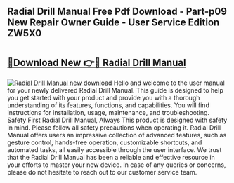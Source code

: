 ## Radial Drill Manual Free Pdf Download - Part-p09 New Repair Owner Guide - User Service Edition ZW5X0

# <h2><a href="http://bc85547.oget.top/?id=Radial+Drill+Manual">🔗Download New 👉🔴 Radial Drill Manual</a></h2>

[![Radial Drill Manual new download](https://i.imgur.com/5g1atiW.png)](http://bc85547.oget.top/?id=Radial+Drill+Manual)
Hello and welcome to the user manual for your newly delivered Radial Drill Manual. This guide is designed to help you get started with your product and provide you with a thorough understanding of its features, functions, and capabilities. You will find instructions for installation, usage, maintenance, and troubleshooting. Safety First Radial Drill Manual, Always This product is designed with safety in mind. Please follow all safety precautions when operating it. Radial Drill Manual offers users an impressive collection of advanced features, such as gesture control, hands-free operation, customizable shortcuts, and automated tasks, all easily accessible through the user interface. We trust that the Radial Drill Manual has been a reliable and effective resource in your efforts to master your new device. In case of any queries or concerns, please do not hesitate to reach out to our customer service team.

